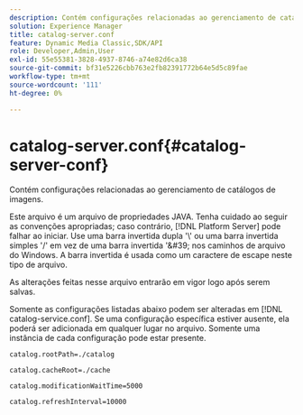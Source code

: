 ```yaml
---
description: Contém configurações relacionadas ao gerenciamento de catálogos de imagens.
solution: Experience Manager
title: catalog-server.conf
feature: Dynamic Media Classic,SDK/API
role: Developer,Admin,User
exl-id: 55e55381-3828-4937-8746-a74e82d6ca38
source-git-commit: bf31e5226cbb763e2fb82391772b64e5d5c89fae
workflow-type: tm+mt
source-wordcount: '111'
ht-degree: 0%

---
```


# catalog-server.conf{#catalog-server-conf}

Contém configurações relacionadas ao gerenciamento de catálogos de imagens.

Este arquivo é um arquivo de propriedades JAVA. Tenha cuidado ao seguir as convenções apropriadas; caso contrário, [!DNL Platform Server] pode falhar ao iniciar. Use uma barra invertida dupla &#39;\\&#39; ou uma barra invertida simples &#39;/&#39; em vez de uma barra invertida &#39;\&#39; nos caminhos de arquivo do Windows. A barra invertida é usada como um caractere de escape neste tipo de arquivo.

As alterações feitas nesse arquivo entrarão em vigor logo após serem salvas.

Somente as configurações listadas abaixo podem ser alteradas em [!DNL catalog-service.conf]. Se uma configuração específica estiver ausente, ela poderá ser adicionada em qualquer lugar no arquivo. Somente uma instância de cada configuração pode estar presente.

`catalog.rootPath=./catalog`

`catalog.cacheRoot=./cache`

`catalog.modificationWaitTime=5000`

`catalog.refreshInterval=10000`
